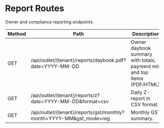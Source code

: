 # Report Routes

Owner and compliance reporting endpoints.

| Method | Path | Description |
|--------|------|-------------|
| GET | /api/outlet/{tenant}/reports/daybook.pdf?date=YYYY-MM-DD | Owner daybook summary with totals, payment mix and top items (PDF/HTML). |
| GET | /api/outlet/{tenant}/reports/z?date=YYYY-MM-DD&format=csv | Daily Z-report in CSV format. |
| GET | /api/outlet/{tenant}/reports/gst/monthly?month=YYYY-MM&gst_mode=reg | Monthly GST summary. |

